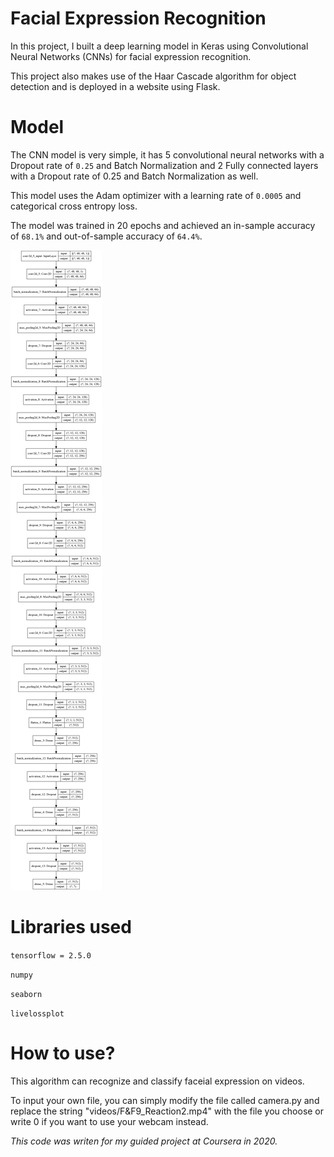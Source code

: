 # Facial Expression Recognition

In this project, I built a deep learning model in Keras using Convolutional Neural Networks (CNNs) for facial expression recognition.

This project also makes use of the Haar Cascade algorithm for object detection and is deployed in a website using Flask.

# Model

The CNN model is very simple, it has 5 convolutional neural networks with a Dropout rate of <code>0.25</code> and Batch Normalization and 2 Fully connected layers with a Dropout rate of 0.25 and Batch Normalization as well.

This model uses the Adam optimizer with a learning rate of <code>0.0005</code> and categorical cross entropy loss.

The model was trained in 20 epochs and achieved an in-sample accuracy of <code>68.1%</code> and out-of-sample accuracy of <code>64.4%</code>.

<img src="model.png" alt="CNN architecture">

# Libraries used
<p><code>tensorflow = 2.5.0</code></p>
<p><code>numpy</code></p> 
<p><code>seaborn</code></p>
<p><code>livelossplot</code></p> 

# How to use?

This algorithm can recognize and classify faceial expression on videos.

To input your own file, you can simply modify the file called camera.py and replace the string "videos/F&F9_Reaction2.mp4" with the file you choose or write 0 if you want to use your webcam instead.


<i>This code was writen for my guided project at Coursera in 2020.</i>
